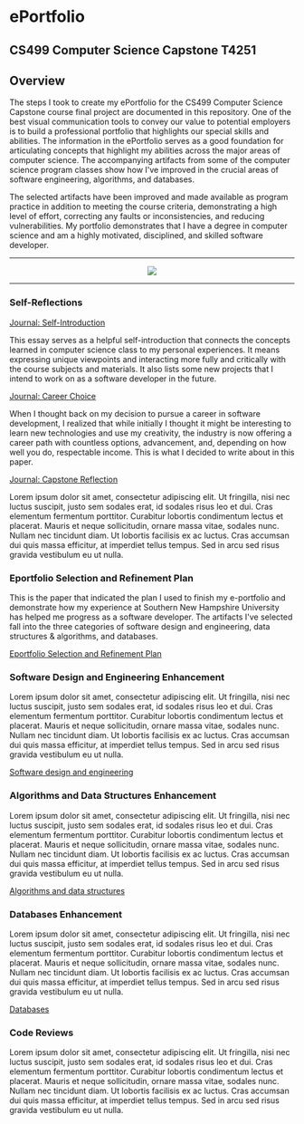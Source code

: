 # ePortfolio

## CS499 Computer Science Capstone T4251

## Overview

The steps I took to create my ePortfolio for the CS499 Computer Science Capstone course final project are documented in this repository. One of the best visual communication tools to convey our value to potential employers is to build a professional portfolio that highlights our special skills and abilities. The information in the ePortfolio serves as a good foundation for articulating concepts that highlight my abilities across the major areas of computer science. The accompanying artifacts from some of the computer science program classes show how I've improved in the crucial areas of software engineering, algorithms, and databases.

The selected artifacts have been improved and made available as program practice in addition to meeting the course criteria, demonstrating a high level of effort, correcting any faults or inconsistencies, and reducing vulnerabilities. My portfolio demonstrates that I have a degree in computer science and am a highly motivated, disciplined, and skilled software developer.

---

<div style="text-align: center;">
    <a href="https://char06.github.io/ePortfolio/" title="ePortfolio Home Page"><img src="https://img.shields.io/badge/Home-ePortfolio-blue.svg?style=for-the-badge&logo=homeassistant" /></a>
</div>

---

### Self-Reflections

[Journal: Self-Introduction](CS499/Journal-Self-Introduction.pdf "Journal: Self-Introduction")

This essay serves as a helpful self-introduction that connects the concepts learned in computer science class to my personal experiences. It means expressing unique viewpoints and interacting more fully and critically with the course subjects and materials. It also lists some new projects that I intend to work on as a software developer in the future.

[Journal: Career Choice](CS499/Journal-Career-Choice-and-Artifact-Update.pdf "Journal: Career Choice")

When I thought back on my decision to pursue a career in software development, I realized that while initially I thought it might be interesting to learn new technologies and use my creativity, the industry is now offering a career path with countless options, advancement, and, depending on how well you do, respectable income. This is what I decided to write about in this paper.

[Journal: Capstone Reflection](CS499/ADDPaper.pdf "Journal: Capstone Reflection")

Lorem ipsum dolor sit amet, consectetur adipiscing elit. Ut fringilla, nisi nec luctus suscipit, justo sem sodales erat, id sodales risus leo et dui. Cras elementum fermentum porttitor. Curabitur lobortis condimentum lectus et placerat. Mauris et neque sollicitudin, ornare massa vitae, sodales nunc. Nullam nec tincidunt diam. Ut lobortis facilisis ex ac luctus. Cras accumsan dui quis massa efficitur, at imperdiet tellus tempus. Sed in arcu sed risus gravida vestibulum eu ut nulla.

### Eportfolio Selection and Refinement Plan

This is the paper that indicated the plan I used to finish my e-portfolio and demonstrate how my experience at Southern New Hampshire University has helped me progress as a software developer. The artifacts I've selected fall into the three categories of software design and engineering, data structures & algorithms, and databases. 

[Eportfolio Selection and Refinement Plan](CS499/ePortfolio-Selection-and-Refinement-Plan.pdf)

### Software Design and Engineering Enhancement

Lorem ipsum dolor sit amet, consectetur adipiscing elit. Ut fringilla, nisi nec luctus suscipit, justo sem sodales erat, id sodales risus leo et dui. Cras elementum fermentum porttitor. Curabitur lobortis condimentum lectus et placerat. Mauris et neque sollicitudin, ornare massa vitae, sodales nunc. Nullam nec tincidunt diam. Ut lobortis facilisis ex ac luctus. Cras accumsan dui quis massa efficitur, at imperdiet tellus tempus. Sed in arcu sed risus gravida vestibulum eu ut nulla.

[Software design and engineering](CS499/ADDPaper.pdf)

### Algorithms and Data Structures Enhancement

Lorem ipsum dolor sit amet, consectetur adipiscing elit. Ut fringilla, nisi nec luctus suscipit, justo sem sodales erat, id sodales risus leo et dui. Cras elementum fermentum porttitor. Curabitur lobortis condimentum lectus et placerat. Mauris et neque sollicitudin, ornare massa vitae, sodales nunc. Nullam nec tincidunt diam. Ut lobortis facilisis ex ac luctus. Cras accumsan dui quis massa efficitur, at imperdiet tellus tempus. Sed in arcu sed risus gravida vestibulum eu ut nulla.

[Algorithms and data structures](CS499/ADDPaper.pdf)

### Databases Enhancement

Lorem ipsum dolor sit amet, consectetur adipiscing elit. Ut fringilla, nisi nec luctus suscipit, justo sem sodales erat, id sodales risus leo et dui. Cras elementum fermentum porttitor. Curabitur lobortis condimentum lectus et placerat. Mauris et neque sollicitudin, ornare massa vitae, sodales nunc. Nullam nec tincidunt diam. Ut lobortis facilisis ex ac luctus. Cras accumsan dui quis massa efficitur, at imperdiet tellus tempus. Sed in arcu sed risus gravida vestibulum eu ut nulla.

[Databases](CS499/ADDPaper.pdf)

### Code Reviews

Lorem ipsum dolor sit amet, consectetur adipiscing elit. Ut fringilla, nisi nec luctus suscipit, justo sem sodales erat, id sodales risus leo et dui. Cras elementum fermentum porttitor. Curabitur lobortis condimentum lectus et placerat. Mauris et neque sollicitudin, ornare massa vitae, sodales nunc. Nullam nec tincidunt diam. Ut lobortis facilisis ex ac luctus. Cras accumsan dui quis massa efficitur, at imperdiet tellus tempus. Sed in arcu sed risus gravida vestibulum eu ut nulla.
